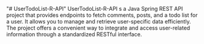 "# UserTodoList-R-API" 
UserTodoList-R-API s a Java Spring REST API project that provides endpoints to fetch comments, posts, and a todo list for a user. It allows you to manage and retrieve user-specific data efficiently. The project offers a convenient way to integrate and access user-related information through a standardized RESTful interface.